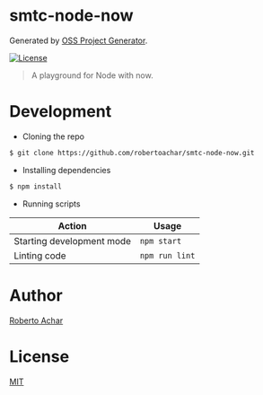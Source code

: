 # smtc-node-now

Generated by [OSS Project Generator](http://bit.ly/generator-oss-project).

[![License][license-badge]][license-url]

> A playground for Node with now.

# Development

* Cloning the repo

```bash
$ git clone https://github.com/robertoachar/smtc-node-now.git
```

* Installing dependencies

```bash
$ npm install
```

* Running scripts

Action | Usage
------ | -----
Starting development mode | `npm start`
Linting code              | `npm run lint`

# Author
[Roberto Achar](https://twitter.com/robertoachar)

# License
[MIT](https://github.com/robertoachar/smtc-node-now/blob/master/LICENSE)

[license-badge]: https://img.shields.io/github/license/robertoachar/smtc-node-now.svg
[license-url]: https://opensource.org/licenses/MIT
